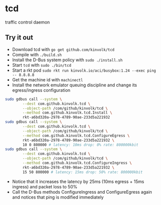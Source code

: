 # tcd
traffic control daemon

## Try it out

* Download tcd with `go get github.com/kinvolk/tcd`
* Compile with `./build.sh`
* Install the D-Bus system policy with `sudo ./install.sh`
* Start `tcd` with `sudo ./bin/tcd`
* Start a rkt pod `sudo rkt run kinvolk.io/aci/busybox:1.24 --exec ping -- 8.8.8.8`
* Get the machine id with `machinectl`
* Install the network emulator queuing discipline and change its egress/ingress configuration
```bash
sudo gdbus call --system \
        --dest com.github.kinvolk.tcd \
        --object-path /com/github/kinvolk/tcd \
        --method com.github.kinvolk.tcd.Install \
        rkt-a6bd320a-2978-4789-90ae-233d5a221932
sudo gdbus call --system \
        --dest com.github.kinvolk.tcd \
        --object-path /com/github/kinvolk/tcd \
        --method com.github.kinvolk.tcd.ConfigureEgress \
        rkt-a6bd320a-2978-4789-90ae-233d5a221932 \
        10 0 800000 # latency: 10ms drop: 0% rate: 800000kbit
sudo gdbus call --system \
        --dest com.github.kinvolk.tcd \
        --object-path /com/github/kinvolk/tcd \
        --method com.github.kinvolk.tcd.ConfigureIngress \
        rkt-a6bd320a-2978-4789-90ae-233d5a221932 \
        15 50 800000 # latency: 15ms drop: 50% rate: 800000kbit
```
* Notice that it increases the latency by 25ms (10ms egress + 15ms ingress) and packet loss to 50%
* Call the D-Bus methods ConfigureIngress and ConfigureEgress again and notices that ping is modified immediately

